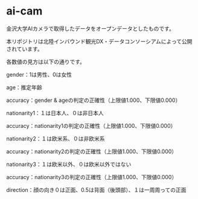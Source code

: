 # ai-cam


金沢大学AIカメラで取得したデータをオープンデータとしたものです。

本リポジトリは北陸インバウンド観光DX・データコンソーシアムによって公開されています。

各数値の見方は以下の通りです。

gender：1は男性、0は女性

age：推定年齢

accuracy：gender & ageの判定の正確性（上限値1.000、下限値0.000）

nationarity1：１は日本人、０は非日本人

accuracy：nationarity1の判定の正確性（上限値1.000、下限値0.000）

nationarity2：１は欧米系、０は非欧米系

accuracy：nationarity2の判定の正確性（上限値1.000、下限値0.000）

nationarity3：１は欧米以外、０は欧米以外ではない

accuracy：nationarity3の判定の正確性（上限値1.000、下限値0.000）

direction：顔の向き０は正面、0.5は背面（後頭部）、１は一周周っての正面
